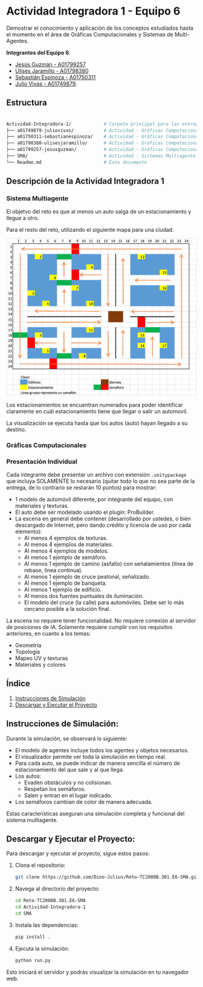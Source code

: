 Actividad Integradora 1 - Equipo 6
========================


Demostrar el conocimiento y aplicación de los conceptos estudiados hasta el momento en el área de Gráficas Computacionales y Sistemas de Multi-Agentes.

**Integrantes del Equipo 6**: 
- [Jesús Guzmán - A01799257](https://github.com/XxCppSlayerxX)
- [Ulises Jaramillo - A01798380](https://github.com/Ulises-JPx)
- [Sebastián Espinoza - A01750311](https://github.com/Sebastian-Espinoza-25)
- [Julio Vivas - A01749879](https://github.com/Dino-Julius).

## Estructura

```bash

Actividad-Integradora-1/            # Carpeta principal para las entregas de la Actividad Integradora 1
├── a01749879-juliovivas/           # Actividad - Gráficas Computacionales de Julio Vivas
├── a01750311-sebastianespinoza/    # Actividad - Gráficas Computacionales de Sebastián Espinoza
├── a01798380-ulisesjaramillo/      # Actividad - Gráficas Computacionales de Ulises Jaramillo
├── a01799257-jesusguzman/          # Actividad - Gráficas Computacionales de Jesús Guzmán
├── SMA/                            # Actividad - Sistemas Multiagente
└── Readme.md                       # Este documento
```

## Descripción de la Actividad Integradora 1

### Sistema Multiagente

El objetvo del reto es que al menos un auto salga de un estacionamiento y llegue a otro.

Para el resto del reto, utilizando el siguiente mapa para una ciudad.

![Mapa de la ciudad](image.png)

Los estacionamientos se encuentran numerados para poder identificar claramente en cuál estacionamiento tiene que llegar o salir un automovil.

La visualización se ejecuta hasta que los autos (auto) hayan llegado a su destino.

### Gráficas Computacionales

### Presentación Individual

Cada integrante debe presentar un archivo con extensión `.unitypackage` que incluya SOLAMENTE lo necesario (quitar todo lo que no sea parte de la entrega, de lo contrario se restarán 10 puntos) para mostrar:

- 1 modelo de automóvil diferente, por integrante del equipo, con materiales y texturas.
- El auto debe ser modelado usando el plugin: ProBuilder.
- La escena en general debe contener (desarrollado por ustedes, o bien descargado de Internet, pero dando crédito y licencia de uso por cada elemento):
    - Al menos 4 ejemplos de texturas.
    - Al menos 4 ejemplos de materiales.
    - Al menos 4 ejemplos de modelos.
    - Al menos 1 ejemplo de semáforo.
    - Al menos 1 ejemplo de camino (asfalto) con señalamientos (línea de rebase, línea continua).
    - Al menos 1 ejemplo de cruce peatonal, señalizado.
    - Al menos 1 ejemplo de banqueta.
    - Al menos 1 ejemplo de edificio.
    - Al menos dos fuentes puntuales de iluminación.
    - El modelo del cruce (la calle) para automóviles. Debe ser lo más cercano posible a la solución final.

La escena no requiere tener funcionalidad. No requiere conexión al servidor de posiciones de IA. Solamente requiere cumplir con los requisitos anteriores, en cuanto a los temas:
- Geometría
- Topología
- Mapeo UV y texturas
- Materiales y colores

## Índice

1. [Instrucciones de Simulación](#instrucciones-de-simulación)
2. [Descargar y Ejecutar el Proyecto](#descargar-y-ejecutar-el-proyecto)

## Instrucciones de Simulación:

Durante la simulación, se observará lo siguiente:

- El modelo de agentes incluye todos los agentes y objetos necesarios.
- El visualizador permite ver toda la simulación en tiempo real.
- Para cada auto, se puede indicar de manera sencilla el número de estacionamiento del que sale y al que llega.
- Los autos:
    - Evaden obstáculos y no colisionan.
    - Respetan los semáforos.
    - Salen y entran en el lugar indicado.
- Los semáforos cambian de color de manera adecuada.

Estas características aseguran una simulación completa y funcional del sistema multiagente.

## Descargar y Ejecutar el Proyecto:

Para descargar y ejecutar el proyecto, sigue estos pasos:

1. Clona el repositorio:
    ```sh
    git clone https://github.com/Dino-Julius/Reto-TC2008B.301.E6-SMA.git
    ```

2. Navega al directorio del proyecto:
    ```sh
    cd Reto-TC2008B.301.E6-SMA
    cd Actividad-Integradora-1
    cd SMA
    ```

3. Instala las dependencias:
    ```sh
    pip install .
    ```

4. Ejecuta la simulación:
    ```sh
    python run.py
    ```

Esto iniciará el servidor y podrás visualizar la simulación en tu navegador web.